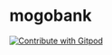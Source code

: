 # mogobank
<a href="https://gitpod.io/https://github.com/sonclt1992/mogobank">
  <img
    src="https://img.shields.io/badge/Contribute%20with-Gitpod-908a85?logo=gitpod"
    alt="Contribute with Gitpod"
  />
</a>